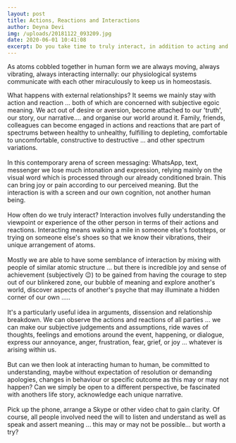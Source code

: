 ```yaml
---
layout: post
title: Actions, Reactions and Interactions
author: Deyna Devi
img: /uploads/20181122_093209.jpg
date: 2020-06-01 10:41:08
excerpt: Do you take time to truly interact, in addition to acting and reacting?
---
```

As atoms cobbled together in human form we are always moving, always vibrating, always interacting internally: our physiological systems communicate with each other miraculously to keep us in homeostasis.

What happens with external relationships? It seems we mainly stay with action and reaction ... both of which are concerned with subjective egoic meaning. We act out of desire or aversion, become attached to our 'truth', our story, our narrative.... and organise our world around it. Family, friends, colleagues can become engaged in actions and reactions that are part of spectrums between healthy to unhealthy, fulfilling to depleting, comfortable to uncomfortable, constructive to destructive ... and other spectrum variations.\
\
In this contemporary arena of screen messaging: WhatsApp, text, messenger we lose much intonation and expression, relying mainly on the visual word which is processed through our already conditioned brain. This can bring joy or pain according to our perceived meaning. But the interaction is with a screen and our own cognition, not another human being.\
\
How often do we truly interact? Interaction involves fully understanding the viewpoint or experience of the other person in terms of their actions and reactions. Interacting means walking a mile in someone else's footsteps, or trying on someone else's shoes so that we know their vibrations, their unique arrangement of atoms.\
\
Mostly we are able to have some semblance of interaction by mixing with people of similar atomic structure ... but there is incredible joy and sense of achievement (subjectively 😉) to be gained from having the courage to step out of our blinkered zone, our bubble of meaning and explore another's world, discover aspects of another's psyche that may illuminate a hidden corner of our own .....\
\
It's a particularly useful idea in arguments, dissension and relationship breakdown. We can observe the actions and reactions of all parties ... we can make our subjective judgements and assumptions, ride waves of thoughts, feelings and emotions around the event, happening, or dialogue, express our annoyance, anger, frustration, fear, grief, or joy ... whatever is arising within us.\
\
But can we then look at interacting human to human, be committed to understanding, maybe without expectation of resolution or demanding apologies, changes in behaviour or specific outcome as this may or may not happen? Can we simply be open to a different perspective, be fascinated with anothers life story, acknowledge each unique narrative.\
\
Pick up the phone, arrange a Skype or other video chat to gain clarity. Of course, all people involved need the will to listen and understand as well as speak and assert meaning ... this may or may not be possible... but worth a try?